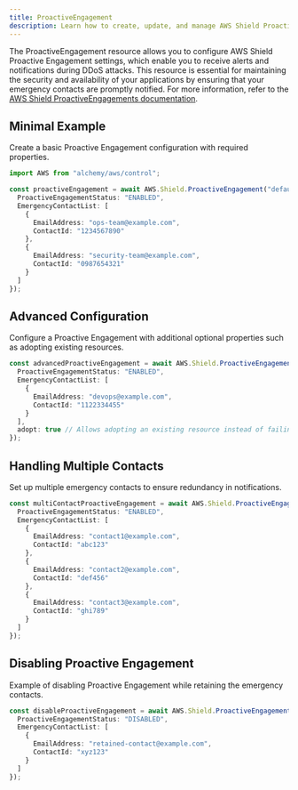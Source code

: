 ```yaml
---
title: ProactiveEngagement
description: Learn how to create, update, and manage AWS Shield ProactiveEngagements using Alchemy Cloud Control.
---
```



The ProactiveEngagement resource allows you to configure AWS Shield Proactive Engagement settings, which enable you to receive alerts and notifications during DDoS attacks. This resource is essential for maintaining the security and availability of your applications by ensuring that your emergency contacts are promptly notified. For more information, refer to the [AWS Shield ProactiveEngagements documentation](https://docs.aws.amazon.com/shield/latest/userguide/).

## Minimal Example

Create a basic Proactive Engagement configuration with required properties.

```ts
import AWS from "alchemy/aws/control";

const proactiveEngagement = await AWS.Shield.ProactiveEngagement("defaultProactiveEngagement", {
  ProactiveEngagementStatus: "ENABLED",
  EmergencyContactList: [
    {
      EmailAddress: "ops-team@example.com",
      ContactId: "1234567890"
    },
    {
      EmailAddress: "security-team@example.com",
      ContactId: "0987654321"
    }
  ]
});
```

## Advanced Configuration

Configure a Proactive Engagement with additional optional properties such as adopting existing resources.

```ts
const advancedProactiveEngagement = await AWS.Shield.ProactiveEngagement("advancedProactiveEngagement", {
  ProactiveEngagementStatus: "ENABLED",
  EmergencyContactList: [
    {
      EmailAddress: "devops@example.com",
      ContactId: "1122334455"
    }
  ],
  adopt: true // Allows adopting an existing resource instead of failing
});
```

## Handling Multiple Contacts

Set up multiple emergency contacts to ensure redundancy in notifications.

```ts
const multiContactProactiveEngagement = await AWS.Shield.ProactiveEngagement("multiContactProactiveEngagement", {
  ProactiveEngagementStatus: "ENABLED",
  EmergencyContactList: [
    {
      EmailAddress: "contact1@example.com",
      ContactId: "abc123"
    },
    {
      EmailAddress: "contact2@example.com",
      ContactId: "def456"
    },
    {
      EmailAddress: "contact3@example.com",
      ContactId: "ghi789"
    }
  ]
});
```

## Disabling Proactive Engagement

Example of disabling Proactive Engagement while retaining the emergency contacts.

```ts
const disableProactiveEngagement = await AWS.Shield.ProactiveEngagement("disableProactiveEngagement", {
  ProactiveEngagementStatus: "DISABLED",
  EmergencyContactList: [
    {
      EmailAddress: "retained-contact@example.com",
      ContactId: "xyz123"
    }
  ]
});
```
